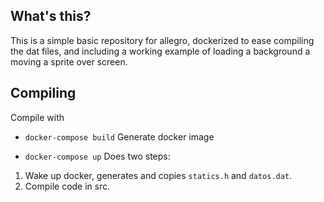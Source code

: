 ## What's this?
This is a simple basic repository for allegro, dockerized to ease compiling the dat files, and including a working example of loading a background a moving a sprite over screen.
## Compiling

Compile with
* `docker-compose build`
Generate docker image

* `docker-compose up`
Does two steps:
1. Wake up docker, generates and copies `statics.h` and `datos.dat`.
2. Compile code in src.

